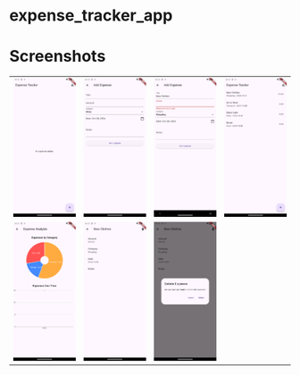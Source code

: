 # expense_tracker_app

# Screenshots

<table>
  <tr>
    <td><img src="Screenshot_20241028_101346.png" alt="Screenshot" width="200"/></td>
    <td><img src="Screenshot_20241028_101355.png" alt="Screenshot" width="200"/></td>
    <td><img src="Screenshot_20241028_101511.png" alt="Screenshot" width="200"/></td>
    <td><img src="Screenshot_20241028_101521.png" alt="Screenshot" width="200"/></td>
  </tr>
  <tr>
    <td><img src="Screenshot_20241028_101529.png" alt="Screenshot" width="200"/></td>
    <td><img src="Screenshot_20241028_101537.png" alt="Screenshot" width="200"/></td>
    <td><img src="Screenshot_20241028_101544.png" alt="Screenshot" width="200"/></td>
    <td></td>
  </tr>
</table>